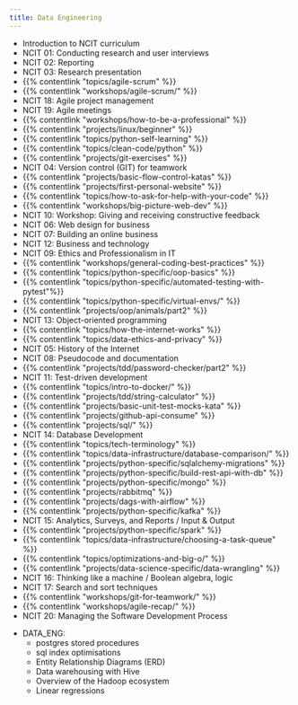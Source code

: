 ```yaml
---
title: Data Engineering
---
```


- Introduction to NCIT curriculum
- NCIT 01: Conducting research and user interviews
- NCIT 02: Reporting
- NCIT 03: Research presentation
- {{% contentlink "topics/agile-scrum" %}}
- {{% contentlink "workshops/agile-scrum/" %}}
- NCIT 18: Agile project management
- NCIT 19: Agile meetings
- {{% contentlink "workshops/how-to-be-a-professional" %}}
- {{% contentlink "projects/linux/beginner" %}}
- {{% contentlink "topics/python-self-learning" %}}
- {{% contentlink "topics/clean-code/python" %}}
- {{% contentlink "projects/git-exercises" %}}
- NCIT 04: Version control (GIT) for teamwork
- {{% contentlink "projects/basic-flow-control-katas" %}}
- {{% contentlink "projects/first-personal-website" %}}
- {{% contentlink "topics/how-to-ask-for-help-with-your-code" %}}
- {{% contentlink "workshops/big-picture-web-dev" %}}
- NCIT 10: Workshop: Giving and receiving constructive feedback
- NCIT 06: Web design for business
- NCIT 07: Building an online business
- NCIT 12: Business and technology
- NCIT 09: Ethics and Professionalism in IT
- {{% contentlink "workshops/general-coding-best-practices" %}}
- {{% contentlink "topics/python-specific/oop-basics" %}}
- {{% contentlink "topics/python-specific/automated-testing-with-pytest"%}}
- {{% contentlink "topics/python-specific/virtual-envs/" %}}
- {{% contentlink "projects/oop/animals/part2" %}}
- NCIT 13: Object-oriented programming
- {{% contentlink "topics/how-the-internet-works" %}}
- {{% contentlink "topics/data-ethics-and-privacy" %}}
- NCIT 05: History of the Internet
- NCIT 08: Pseudocode and documentation
- {{% contentlink "projects/tdd/password-checker/part2" %}}
- NCIT 11: Test-driven development
- {{% contentlink "topics/intro-to-docker/" %}}
- {{% contentlink "projects/tdd/string-calculator" %}}
- {{% contentlink "projects/basic-unit-test-mocks-kata" %}}
- {{% contentlink "projects/github-api-consume" %}}
- {{% contentlink "projects/sql/" %}}
- NCIT 14: Database Development
- {{% contentlink "topics/tech-terminology" %}}
- {{% contentlink "topics/data-infrastructure/database-comparison/" %}}
- {{% contentlink "projects/python-specific/sqlalchemy-migrations" %}}
- {{% contentlink "projects/python-specific/build-rest-api-with-db" %}}
- {{% contentlink "projects/python-specific/mongo" %}}
- {{% contentlink "projects/rabbitmq" %}}
- {{% contentlink "projects/dags-with-airflow" %}}
- {{% contentlink "projects/python-specific/kafka" %}}
- NCIT 15: Analytics, Surveys, and Reports / Input & Output
- {{% contentlink "projects/python-specific/spark" %}}
- {{% contentlink "topics/data-infrastructure/choosing-a-task-queue" %}}
- {{% contentlink "topics/optimizations-and-big-o/" %}}
- {{% contentlink "projects/data-science-specific/data-wrangling" %}}
- NCIT 16: Thinking like a machine / Boolean algebra, logic
- NCIT 17: Search and sort techniques
- {{% contentlink "workshops/git-for-teamwork/" %}}
- {{% contentlink "workshops/agile-recap/" %}}
- NCIT 20: Managing the Software Development Process

* DATA_ENG:
  - postgres stored procedures
  - sql index optimisations
  - Entity Relationship Diagrams (ERD)
  - Data warehousing with Hive
  - Overview of the Hadoop ecosystem
  - Linear regressions
